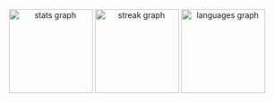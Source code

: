 <div align="center">
  <img src="https://github-readme-stats.vercel.app/api?username=zVoid24&hide_title=false&hide_rank=true&show_icons=true&include_all_commits=true&count_private=true&disable_animations=false&theme=dark&locale=en&hide_border=true" height="150" alt="stats graph"  />
  <img src="https://streak-stats.demolab.com?user=zVoid24&locale=en&mode=daily&theme=dark&hide_border=true&border_radius=5" height="150" alt="streak graph"  />
  <img src="https://github-readme-stats.vercel.app/api/top-langs?username=zVoid24&locale=en&hide_title=false&layout=compact&card_width=320&langs_count=5&theme=dark&hide_border=true" height="150" alt="languages graph"  />
</div>


<!--<div align ="center"><img src="https://raw.githubusercontent.com/zVoid24/zVoid24/output/snake.svg" alt="Snake animation" /></div>-->


###

###


</div>

###
